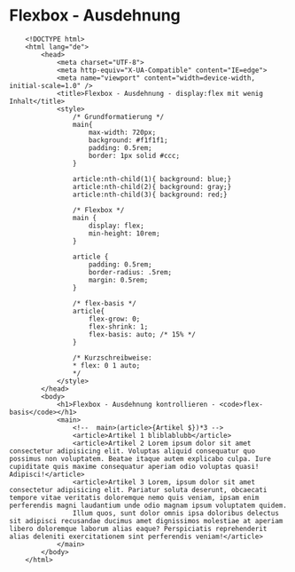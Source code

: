 # Flexbox - Ausdehnung


		<!DOCTYPE html> 
		<html lang="de">
			<head>
				<meta charset="UTF-8">
				<meta http-equiv="X-UA-Compatible" content="IE=edge">
				<meta name="viewport" content="width=device-width, initial-scale=1.0" />
				<title>Flexbox - Ausdehnung - display:flex mit wenig Inhalt</title>
				<style>
					/* Grundformatierung */
					main{
						max-width: 720px;
						background: #f1f1f1;
						padding: 0.5rem;
						border: 1px solid #ccc;
					}

					article:nth-child(1){ background: blue;}
					article:nth-child(2){ background: gray;}
					article:nth-child(3){ background: red;}

					/* Flexbox */
					main {
						display: flex;
						min-height: 10rem;
					}

					article {
						padding: 0.5rem;
						border-radius: .5rem;
						margin: 0.5rem;
					}
					
					/* flex-basis */
					article{
						flex-grow: 0;
						flex-shrink: 1;
						flex-basis: auto; /* 15% */
					}

					/* Kurzschreibweise:
					* flex: 0 1 auto;
					*/
				</style>
			</head>
			<body>
				<h1>Flexbox - Ausdehnung kontrollieren - <code>flex-basis</code></h1>
				<main>
					<!--  main>(article>{Artikel $})*3 -->
					<article>Artikel 1 bliblablubb</article>
					<article>Artikel 2 Lorem ipsum dolor sit amet consectetur adipisicing elit. Voluptas aliquid consequatur quo possimus non voluptatem. Beatae itaque autem explicabo culpa. Iure cupiditate quis maxime consequatur aperiam odio voluptas quasi! Adipisci!</article>
					<article>Artikel 3 Lorem, ipsum dolor sit amet consectetur adipisicing elit. Pariatur soluta deserunt, obcaecati tempore vitae veritatis doloremque nemo quis veniam, ipsam enim perferendis magni laudantium unde odio magnam ipsum voluptatem quidem.
					Illum quos, sunt dolor omnis ipsa doloribus delectus sit adipisci recusandae ducimus amet dignissimos molestiae at aperiam libero doloremque laborum alias eaque? Perspiciatis reprehenderit alias deleniti exercitationem sint perferendis veniam!</article>
				</main>
			</body>
		</html>
